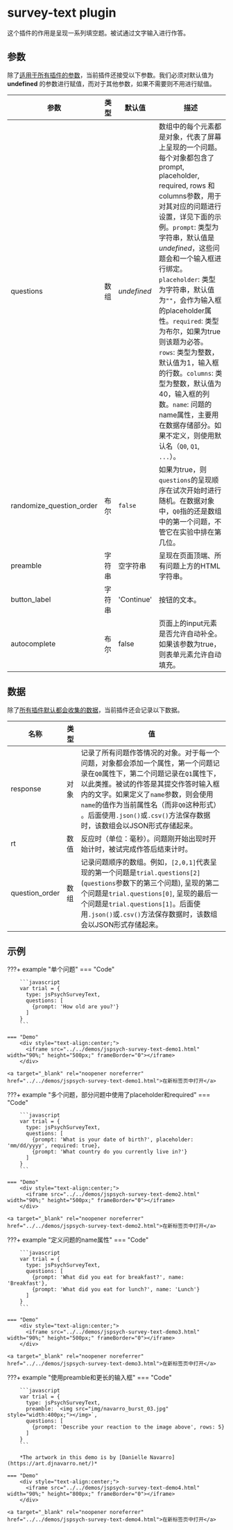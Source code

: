 # survey-text plugin

这个插件的作用是呈现一系列填空题。被试通过文字输入进行作答。

## 参数

除了[适用于所有插件的参数](../overview/plugins.md#parameters-available-in-all-plugins#_3)，当前插件还接受以下参数。我们必须对默认值为 **undefined** 的参数进行赋值，而对于其他参数，如果不需要则不用进行赋值。

参数 | 类型 | 默认值 | 描述 
----------|------|---------------|------------
questions | 数组 | *undefined* | 数组中的每个元素都是对象，代表了屏幕上呈现的一个问题。每个对象都包含了prompt, placeholder, required, rows 和columns参数，用于对其对应的问题进行设置，详见下面的示例。`prompt`: 类型为字符串，默认值是*undefined*，这些问题会和一个输入框进行绑定。`placeholder`: 类型为字符串，默认值为`""`，会作为输入框的placeholder属性。`required`: 类型为布尔，如果为true则该题为必答。`rows`: 类型为整数，默认值为1，输入框的行数。`columns`: 类型为整数，默认值为40，输入框的列数。`name`: 问题的name属性，主要用在数据存储部分。如果不定义，则使用默认名（`Q0`, `Q1`, `...`）。 
randomize_question_order | 布尔 | `false` | 如果为true，则`questions`的呈现顺序在试次开始时进行随机。在数据对象中，`Q0`指的还是数组中的第一个问题，不管它在实验中排在第几位。 
preamble | 字符串 | 空字符串 | 呈现在页面顶端、所有问题上方的HTML字符串。 
button_label | 字符串 |  'Continue' | 按钮的文本。 
autocomplete | 布尔 | false | 页面上的input元素是否允许自动补全。如果该参数为true，则表单元素允许自动填充。 

## 数据

除了[所有插件默认都会收集的数据](../overview/plugins.md#_4)，当前插件还会记录以下数据。

名称 | 类型 | 值 
-----|------|------
response | 对象 | 记录了所有问题作答情况的对象。对于每一个问题，对象都会添加一个属性，第一个问题记录在`Q0`属性下，第二个问题记录在`Q1`属性下，以此类推。被试的作答是其提交作答时输入框内的文字。如果定义了`name`参数，则会使用`name`的值作为当前属性名（而非`Q0`这种形式） 。后面使用`.json()`或`.csv()`方法保存数据时，该数组会以JSON形式存储起来。 
rt | 数值 | 反应时（单位：毫秒）。问题刚开始出现时开始计时，被试完成作答后结束计时。 
question_order | 数组 | 记录问题顺序的数组。例如，`[2,0,1]`代表呈现的第一个问题是`trial.questions[2]` (`questions`参数下的第三个问题), 呈现的第二个问题是`trial.questions[0]`, 呈现的最后一个问题是`trial.questions[1]`。后面使用`.json()`或`.csv()`方法保存数据时，该数组会以JSON形式存储起来。

## 示例

???+ example "单个问题"
    === "Code"

        ```javascript
        var trial = {
          type: jsPsychSurveyText,
          questions: [
            {prompt: 'How old are you?'}
          ]
        }
        ```
    
    === "Demo"
        <div style="text-align:center;">
          <iframe src="../../demos/jspsych-survey-text-demo1.html" width="90%;" height="500px;" frameBorder="0"></iframe>
        </div>

    <a target="_blank" rel="noopener noreferrer" href="../../demos/jspsych-survey-text-demo1.html">在新标签页中打开</a>

???+ example "多个问题，部分问题中使用了placeholder和required"
    === "Code"

        ```javascript
        var trial = {
          type: jsPsychSurveyText,
          questions: [
            {prompt: 'What is your date of birth?', placeholder: 'mm/dd/yyyy', required: true},
            {prompt: 'What country do you currently live in?'}
          ]
        }
        ```
    
    === "Demo"
        <div style="text-align:center;">
          <iframe src="../../demos/jspsych-survey-text-demo2.html" width="90%;" height="500px;" frameBorder="0"></iframe>
        </div>

    <a target="_blank" rel="noopener noreferrer" href="../../demos/jspsych-survey-text-demo2.html">在新标签页中打开</a>

???+ example "定义问题的name属性"
    === "Code"

        ```javascript
        var trial = {
          type: jsPsychSurveyText,
          questions: [
            {prompt: 'What did you eat for breakfast?', name: 'Breakfast'},
            {prompt: 'What did you eat for lunch?', name: 'Lunch'}
          ]
        }
        ```
    
    === "Demo"
        <div style="text-align:center;">
          <iframe src="../../demos/jspsych-survey-text-demo3.html" width="90%;" height="500px;" frameBorder="0"></iframe>
        </div>

    <a target="_blank" rel="noopener noreferrer" href="../../demos/jspsych-survey-text-demo3.html">在新标签页中打开</a>

    
???+ example "使用preamble和更长的输入框"
    === "Code"

        ```javascript
        var trial = {
          type: jsPsychSurveyText,
          preamble: `<img src="img/navarro_burst_03.jpg" style="width:400px;"></img>`,
          questions: [
            {prompt: 'Describe your reaction to the image above', rows: 5}
          ]
        }
        ```

        *The artwork in this demo is by [Danielle Navarro](https://art.djnavarro.net/)*
    
    === "Demo"
        <div style="text-align:center;">
          <iframe src="../../demos/jspsych-survey-text-demo4.html" width="90%;" height="800px;" frameBorder="0"></iframe>
        </div>

    <a target="_blank" rel="noopener noreferrer" href="../../demos/jspsych-survey-text-demo4.html">在新标签页中打开</a>


